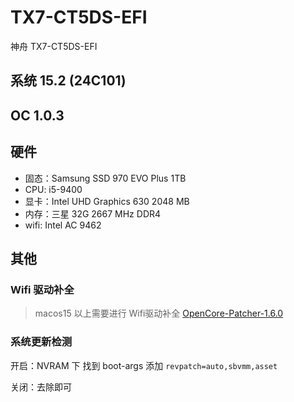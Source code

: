 # TX7-CT5DS-EFI
神舟 TX7-CT5DS-EFI

## 系统 15.2 (24C101)
## OC 1.0.3
## 硬件
- 固态：Samsung SSD 970 EVO Plus 1TB
- CPU: i5-9400
- 显卡：Intel UHD Graphics 630 2048 MB
- 内存：三星 32G 2667 MHz DDR4
- wifi: Intel AC 9462

## 其他

### Wifi 驱动补全
> macos15 以上需要进行 Wifi驱动补全
[OpenCore-Patcher-1.6.0](https://github.com/guoshiqiufeng/TX7-CT5DS-EFI/releases/download/v15.0/OpenCore-Patcher-1.6.0.pkg)

### 系统更新检测

开启：NVRAM 下 找到 boot-args 添加 `revpatch=auto,sbvmm,asset`

关闭：去除即可
